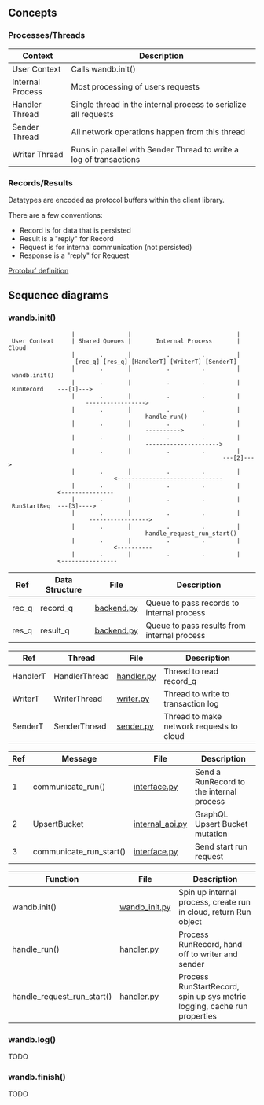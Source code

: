 ## Concepts

### Processes/Threads

Context | Description
--- | ---
User Context     | Calls wandb.init()
Internal Process | Most processing of users requests
Handler Thread   | Single thread in the internal process to serialize all requests
Sender Thread    | All network operations happen from this thread
Writer Thread    | Runs in parallel with Sender Thread to write a log of transactions

### Records/Results

Datatypes are encoded as protocol buffers within the client library.

There are a few conventions:
- Record is for data that is persisted
- Result is a "reply" for Record
- Request is for internal communication (not persisted)
- Response is a "reply" for Request

[Protobuf definition](https://github.com/wandb/client/blob/master/wandb/proto/wandb_internal.proto)

## Sequence diagrams

### wandb.init()

```text
                  |               |                              |
 User Context     | Shared Queues |       Internal Process       |    Cloud
                  |       .       |          .         .         |
                   [rec_q] [res_q] [HandlerT] [WriterT] [SenderT]
                  |       .       |          .         .         |
 wandb.init()
                  |       .       |          .         .         |
 RunRecord    ---[1]--->
                  |       .       |          .         .         |
                      ----------------->
                  |       .       |          .         .         |
                                       handle_run()
                  |       .       |          .         .         |
                                       ---------->
                  |       .       |          .         .         |
                                       --------------------->
                  |       .       |          .         .         |
                                                             ---[2]--->
                  |       .       |          .         .         |
                              <------------------------------
                  |       .       |          .         .         |
              <---------------
                  |       .       |          .         .         |
 RunStartReq  ---[3]---->
                  |       .       |          .         .         |
                       ----------------->
                  |       .       |          .         .         |
                                       handle_request_run_start()
                  |       .       |          .         .         |
                              <----------
                  |       .       |          .         .         |
              <----------------
```

Ref | Data Structure | File | Description
--- | --- | --- | ---
rec_q | record_q | [backend.py] | Queue to pass records to internal process
res_q | result_q | [backend.py] | Queue to pass results from internal process

Ref | Thread | File | Description
--- | --- | --- | ---
HandlerT | HandlerThread | [handler.py] | Thread to read record_q
WriterT  | WriterThread  | [writer.py] | Thread to write to transaction log
SenderT  | SenderThread  | [sender.py] | Thread to make network requests to cloud

Ref | Message | File | Description
--- | --- | --- | ---
1   | communicate_run()       | [interface.py] | Send a RunRecord to the internal process
2   | UpsertBucket            | [internal_api.py] | GraphQL Upsert Bucket mutation
3   | communicate_run_start() | [interface.py] | Send start run request

Function | File | Description
--- | --- | ---
wandb.init() | [wandb_init.py] | Spin up internal process, create run in cloud, return Run object
handle_run() | [handler.py] | Process RunRecord, hand off to writer and sender
handle_request_run_start() | [handler.py] | Process RunStartRecord, spin up sys metric logging, cache run properties

### wandb.log()

TODO

### wandb.finish()

TODO

[backend.py]: https://github.com/wandb/client/blob/master/wandb/sdk/backend/backend.py
[handler.py]: https://github.com/wandb/client/blob/master/wandb/sdk/internal/handler.py
[writer.py]: https://github.com/wandb/client/blob/master/wandb/sdk/internal/writer.py
[sender.py]: https://github.com/wandb/client/blob/master/wandb/sdk/internal/sender.py
[interface.py]: https://github.com/wandb/client/blob/master/wandb/sdk/interface/interface.py
[internal_api.py]: https://github.com/wandb/client/blob/master/wandb/sdk/internal/internal_api.py
[wandb_init.py]: https://github.com/wandb/client/blob/master/wandb/sdk/wandb_init.py
